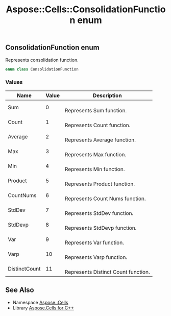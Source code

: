 ﻿---
title: Aspose::Cells::ConsolidationFunction enum
linktitle: ConsolidationFunction
second_title: Aspose.Cells for C++ API Reference
description: 'Aspose::Cells::ConsolidationFunction enum. Represents consolidation function in C++.'
type: docs
weight: 19100
url: /cpp/aspose.cells/consolidationfunction/
---
## ConsolidationFunction enum


Represents consolidation function.

```cpp
enum class ConsolidationFunction
```

### Values

| Name | Value | Description |
| --- | --- | --- |
| Sum | 0 | <br>Represents Sum function. |
| Count | 1 | <br>Represents Count function. |
| Average | 2 | <br>Represents Average function. |
| Max | 3 | <br>Represents Max function. |
| Min | 4 | <br>Represents Min function. |
| Product | 5 | <br>Represents Product function. |
| CountNums | 6 | <br>Represents Count Nums function. |
| StdDev | 7 | <br>Represents StdDev function. |
| StdDevp | 8 | <br>Represents StdDevp function. |
| Var | 9 | <br>Represents Var function. |
| Varp | 10 | <br>Represents Varp function. |
| DistinctCount | 11 | <br>Represents Distinct Count function. |

## See Also

* Namespace [Aspose::Cells](../)
* Library [Aspose.Cells for C++](../../)
